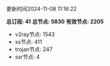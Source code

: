 更新时间2024-11-08 11:16:22

**总订阅: 41**
**总节点: 5830**
**有效节点: 2205**
- v2ray节点: 1543
- ss节点: 411
- trojan节点: 247
- ssr节点: 4
